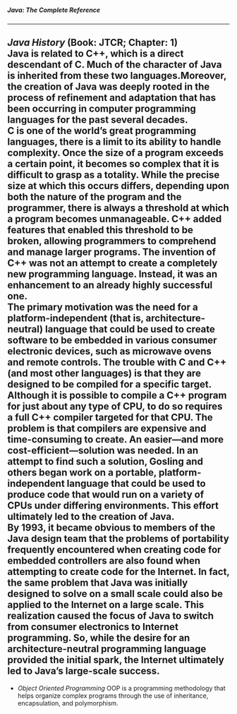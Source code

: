##### Java: The Complete Reference
---
**_Java History_** (Book: JTCR; Chapter: 1)   
   Java is related to C++, which is a direct descendant of C. Much of the character of Java is inherited from these two languages.Moreover, the creation of Java was deeply rooted in the process of refinement and adaptation that has been occurring in computer programming languages for the past several decades.  
   C is one of the world’s great programming languages, there is a limit to its ability to handle complexity. Once the size of a program exceeds a certain point, it becomes so complex that it is difficult to grasp as a totality. While the precise size at which this occurs differs, depending upon both the nature of the program and the programmer, there is always a threshold at which a program becomes unmanageable. C++ added features that enabled this threshold to be broken, allowing programmers to comprehend and manage larger programs. The invention of C++ was not an attempt to create a completely new programming language. Instead, it was an enhancement to an already highly successful one.   
   The primary motivation was the need for a platform-independent (that is, architecture-neutral) language that could be used to create software to be embedded in various consumer electronic devices, such as microwave ovens and remote controls. The trouble with C and C++ (and most other languages) is that they are designed to be compiled for a specific target. Although it is possible to compile a C++ program for just about any type of CPU, to do so requires a full C++ compiler targeted for that CPU. The problem is that compilers are expensive and time-consuming to create. An easier—and more cost-efficient—solution was needed. In an attempt to find such a solution, Gosling and others began work on a portable, platform-independent language that could be used to produce code that would run on a variety of CPUs under differing environments. This effort ultimately led to the creation of Java.   
   By 1993, it became obvious to members of the Java design team that the problems of portability frequently encountered when creating code for embedded controllers are also found when attempting to create code for the Internet. In fact, the same problem that Java was initially designed to solve on a small scale could also be applied to the Internet on a large scale. This realization caused the focus of Java to switch from consumer electronics to Internet programming. So, while the desire for an architecture-neutral programming language provided the initial spark, the Internet ultimately led to Java’s large-scale success.
---
- *Object Oriented Programming*
   OOP is a programming methodology that helps organize complex programs through the use of inheritance, encapsulation, and polymorphism.   


